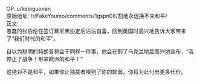 
OP: u/kebiguonan  
原始地址: /r/FakeYoumo/comments/1gspn08/割地永远换不来和平/  
正文:  
愚蠢的张伯伦在签订慕尼黑协定后沾沾自喜，回到英国时高兴地告诉大家带来了“我们时代的和平”。

自以为聪明的特朗普将会干同样一件事，他会在割了乌克兰地后高兴地宣布，“我停止了战争！带来欧洲的和平！”

这绝对不是和平，如果你让独裁者嗅到了你的软弱，你将为此付出更多代价。





